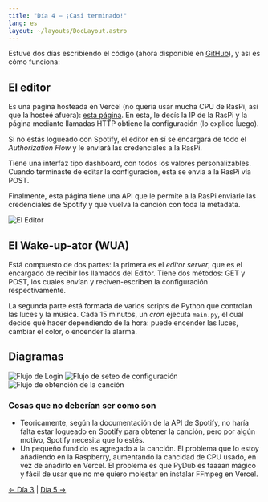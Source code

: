 ```yaml
---
title: "Día 4 — ¡Casi terminado!"
lang: es
layout: ~/layouts/DocLayout.astro
---
```


Estuve dos días escribiendo el código (ahora disponible en [GitHub](https://github.com/JuanM04/the-cloc)), y así es cómo funciona:

## El editor

Es una página hosteada en Vercel (no quería usar mucha CPU de RasPi, así que la hosteé afuera): [esta página](https://thecloc.juanm04.com). En esta, le decís la IP de la RasPi y la página mediante llamadas HTTP obtiene la configuración (lo explico luego).

Si no estás logueado con Spotify, el editor en sí se encargará de todo el _Authorization Flow_ y le enviará las credenciales a la RasPi.

Tiene una interfaz tipo dashboard, con todos los valores personalizables. Cuando terminaste de editar la configuración, esta se envía a la RasPi vía POST.

Finalmente, esta página tiene una API que le permite a la RasPi enviarle las credenciales de Spotify y que vuelva la canción con toda la metadata.

![El Editor](/images/the-cloc/the-editor.jpg)

## El Wake-up-ator (WUA)

Está compuesto de dos partes: la primera es el _editor server_, que es el encargado de recibir los llamados del Editor. Tiene dos métodos: GET y POST, los cuales envían y reciven-escriben la configuración respectivamente.

La segunda parte está formada de varios scripts de Python que controlan las luces y la música. Cada 15 minutos, un _cron_ ejecuta `main.py`, el cual decide qué hacer dependiendo de la hora: puede encender las luces, cambiar el color, o encender la alarma.

## Diagramas

![Flujo de Login](/images/the-cloc/flow_1.png)
![Flujo de seteo de configuración](/images/the-cloc/flow_2.png)
![Flujo de obtención de la canción](/images/the-cloc/flow_3.png)

### Cosas que no deberían ser como son

- Teoricamente, según la documentación de la API de Spotify, no haría falta estar logueado en Spotify para obtener la canción, pero por algún motivo, Spotify necesita que lo estés.
- Un pequeño fundido es agregado a la canción. El problema que lo estoy añadiendo en la Raspberry, aumentando la cancidad de CPU usado, en vez de añadirlo en Vercel. El problema es que PyDub es taaaan mágico y fácil de usar que no me quiero molestar en instalar FFmpeg en Vercel.

[&larr; Día 3](../dia-3/) | [Día 5 &rarr;](../dia-5/)
